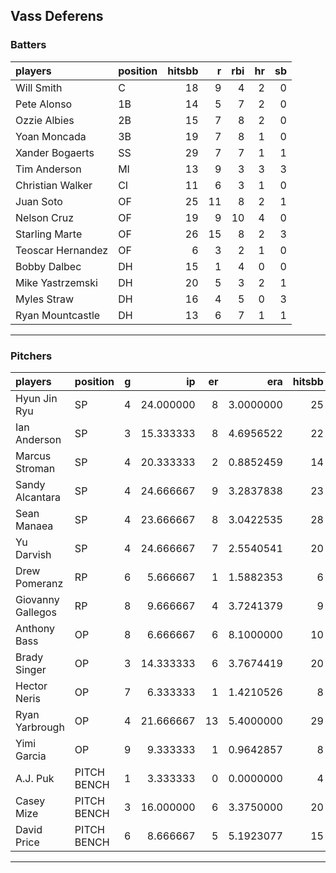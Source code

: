 ## Vass Deferens

### Batters

 
|players           |position | hitsbb|  r| rbi| hr| sb| 
|:-----------------|:--------|------:|--:|---:|--:|--:| 
|Will Smith        |C        |     18|  9|   4|  2|  0| 
|Pete Alonso       |1B       |     14|  5|   7|  2|  0| 
|Ozzie Albies      |2B       |     15|  7|   8|  2|  0| 
|Yoan Moncada      |3B       |     19|  7|   8|  1|  0| 
|Xander Bogaerts   |SS       |     29|  7|   7|  1|  1| 
|Tim Anderson      |MI       |     13|  9|   3|  3|  3| 
|Christian Walker  |CI       |     11|  6|   3|  1|  0| 
|Juan Soto         |OF       |     25| 11|   8|  2|  1| 
|Nelson Cruz       |OF       |     19|  9|  10|  4|  0| 
|Starling Marte    |OF       |     26| 15|   8|  2|  3| 
|Teoscar Hernandez |OF       |      6|  3|   2|  1|  0| 
|Bobby Dalbec      |DH       |     15|  1|   4|  0|  0| 
|Mike Yastrzemski  |DH       |     20|  5|   3|  2|  1| 
|Myles Straw       |DH       |     16|  4|   5|  0|  3| 
|Ryan Mountcastle  |DH       |     13|  6|   7|  1|  1| 

* * *

### Pitchers

 
|players           |position    |  g|        ip| er|       era| hitsbb|      whip| so|  w| sv| 
|:-----------------|:-----------|--:|---------:|--:|---------:|------:|---------:|--:|--:|--:| 
|Hyun Jin Ryu      |SP          |  4| 24.000000|  8| 3.0000000|     25| 1.0416667| 21|  1|  0| 
|Ian Anderson      |SP          |  3| 15.333333|  8| 4.6956522|     22| 1.4347826| 19|  0|  0| 
|Marcus Stroman    |SP          |  4| 20.333333|  2| 0.8852459|     14| 0.6885246| 11|  3|  0| 
|Sandy Alcantara   |SP          |  4| 24.666667|  9| 3.2837838|     23| 0.9324324| 28|  0|  0| 
|Sean Manaea       |SP          |  4| 23.666667|  8| 3.0422535|     28| 1.1830986| 22|  2|  0| 
|Yu Darvish        |SP          |  4| 24.666667|  7| 2.5540541|     20| 0.8108108| 28|  1|  0| 
|Drew Pomeranz     |RP          |  6|  5.666667|  1| 1.5882353|      6| 1.0588235| 10|  0|  0| 
|Giovanny Gallegos |RP          |  8|  9.666667|  4| 3.7241379|      9| 0.9310345| 14|  2|  0| 
|Anthony Bass      |OP          |  8|  6.666667|  6| 8.1000000|     10| 1.5000000|  6|  1|  0| 
|Brady Singer      |OP          |  3| 14.333333|  6| 3.7674419|     20| 1.3953488| 17|  0|  0| 
|Hector Neris      |OP          |  7|  6.333333|  1| 1.4210526|      8| 1.2631579|  7|  0|  2| 
|Ryan Yarbrough    |OP          |  4| 21.666667| 13| 5.4000000|     29| 1.3384615| 15|  1|  0| 
|Yimi Garcia       |OP          |  9|  9.333333|  1| 0.9642857|      8| 0.8571429|  9|  2|  3| 
|A.J. Puk          |PITCH BENCH |  1|  3.333333|  0| 0.0000000|      4| 1.2000000|  4|  0|  0| 
|Casey Mize        |PITCH BENCH |  3| 16.000000|  6| 3.3750000|     20| 1.2500000| 13|  1|  0| 
|David Price       |PITCH BENCH |  6|  8.666667|  5| 5.1923077|     15| 1.7307692| 10|  1|  1| 


* * *


